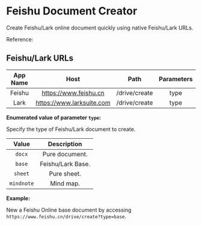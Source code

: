 # Feishu Document Creator

Create Feishu/Lark online document quickly using native Feishu/Lark URLs.

Reference: [](https://www.feishu.cn/hc/zh-CN/articles/141734813422-%E5%BF%AB%E9%80%9F%E5%88%9B%E5%BB%BA%E9%A3%9E%E4%B9%A6%E4%BA%91%E6%96%87%E6%A1%A3)

## Feishu/Lark URLs

| App Name | Host | Path | Parameters |
| :-: | :-: | :-: | :-: |
| Feishu | https://www.feishu.cn | /drive/create | type |
| Lark | https://www.larksuite.com | /drive/create | type |

**Enumerated value of parameter `type`:**

Specify the type of Feishu/Lark document to create.

| Value | Description |
| :-: | :-: |
| `docx` | Pure document. |
| `base` | Feishu/Lark Base. |
| `sheet` | Pure sheet. |
| `mindnote` | Mind map. |

**Example:**

New a Feishu Online base document by accessing `https://www.feishu.cn/drive/create?type=base`.
